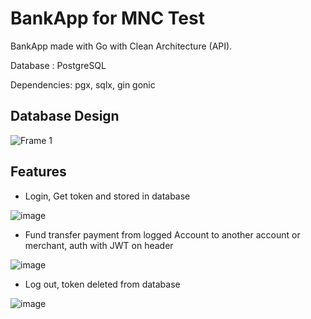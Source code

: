 # BankApp for MNC Test

BankApp made with Go with Clean Architecture (API).

Database : PostgreSQL 

Dependencies: pgx, sqlx, gin gonic

## Database Design

![Frame 1](https://user-images.githubusercontent.com/63460549/165039832-01c180f7-1a13-4e6d-9c2d-4efbab52bd03.png)

## Features

- Login, Get token and stored in database

![image](https://user-images.githubusercontent.com/63460549/165037874-fdcb6cd0-0dd5-4a2d-8829-ab6008125ddf.png)

- Fund transfer payment from logged Account to another account or merchant, auth with JWT on header

![image](https://user-images.githubusercontent.com/63460549/165038105-d9a74059-1178-423d-af5a-ec32c39bad14.png)

- Log out, token deleted from database

![image](https://user-images.githubusercontent.com/63460549/165038187-1cbea647-44e8-4ad1-8b9a-055a0e6b319e.png)
